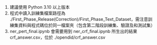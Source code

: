 1. 建議使用 Python 3.10 以上版本
2. 程式中讀入訓練集檔案路徑為 ./First_Phase_Release(Correction)/First_Phase_Text_Dataset，需注意訓練集資料與程式碼位於同一檔案夾（包含第二階段訓練集、驗證及和測試集）
3. ner_pert_final.ipynb 會需要用到 ner_crf_final.ipynb 所生出的結果 crf_answer.csv，位於 ./opendid/crf_answer.csv
